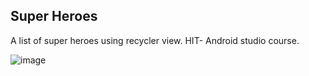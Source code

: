 ## Super Heroes
A list of super heroes using recycler view.
HIT- Android studio course.


![image](https://user-images.githubusercontent.com/76396600/205443185-ecfe6394-ddb2-4e8a-8a23-7aa5798fb9a2.png)
